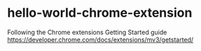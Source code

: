 # hello-world-chrome-extension
Following the Chrome extensions Getting Started guide https://developer.chrome.com/docs/extensions/mv3/getstarted/
